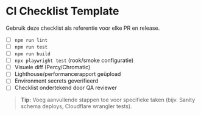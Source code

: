 # CI Checklist Template

Gebruik deze checklist als referentie voor elke PR en release.

- [ ] `npm run lint`
- [ ] `npm run test`
- [ ] `npm run build`
- [ ] `npx playwright test` (rook/smoke configuratie)
- [ ] Visuele diff (Percy/Chromatic)
- [ ] Lighthouse/performancerapport geüpload
- [ ] Environment secrets geverifieerd
- [ ] Checklist ondertekend door QA reviewer

> **Tip:** Voeg aanvullende stappen toe voor specifieke taken (bijv. Sanity schema deploys, Cloudflare wrangler tests).
